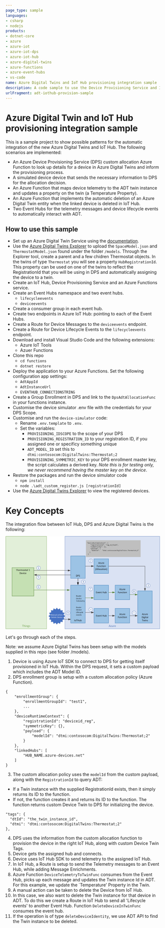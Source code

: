```yaml
---
page_type: sample
languages:
- csharp
- nodejs
products:
- dotnet-core
- azure
- azure-iot
- azure-iot-dps
- azure-iot-hub
- azure-digital-twins
- azure-functions
- azure-event-hubs
- vs-code
name: Azure Digital Twins and IoT Hub provisioning integration sample
description: A code sample to use the Device Provisioning Service and IoT Hub to automatically create and remove devices in Azure Digital Twins.
urlFragment: adt-iothub-provision-sample
---
```


# Azure Digital Twin and IoT Hub provisioning integration sample

This is a sample project to show possible patterns for the automatic integration of the new Azure Digital Twins and IoT Hub. The following scenarios are implemented:

* An Azure Device Provisioning Service (DPS) custom allocation Azure Function to look up details for a device in Azure Digital Twins and inform the provisioning process.
* A simulated device device that sends the necessary information to DPS for the allocation decision.
* An Azure Function that maps device telemetry to the ADT twin instance and updates a property on the twin (a Temperature Property).
* An Azure Function that implements the automatic deletion of an Azure Digital Twin entity when the linked device is deleted in IoT Hub.
* Two Event Hubs for the telemetry messages and device lifecycle events to automatically interact with ADT.

## How to use this sample

* Set up an Azure Digital Twin Service using the [documentation](https://docs.microsoft.com/en-us/azure/digital-twins/how-to-set-up-instance-scripted).
* Use the [Azure Digital Twins Explorer](https://docs.microsoft.com/en-us/samples/azure-samples/digital-twins-explorer/digital-twins-explorer/) to upload the `SpaceModel.json` and `ThermostatModel.json` found under the folder `/models`. Through the Explorer tool, create a parent and a few chidren Thermostat objects. In the twins of type `Thermostat` you will see a property `HubRegistrationId`. This property can be used on one of the twins to reflect the RegistrationId that you will be using in DPS and automatically assigning the device to a twin.
* Create an IoT Hub, Device Provisioning Service and an Azure Functions service.
* Create an Event Hubs namespace and two event hubs. 
  - `lifecycleevents`
  - `deviceevents`
* Create a consumer group in each event hub.
* Create two endpoints in Azure IoT Hub: pointing to each of the Event Hubs.
* Create a Route for Device Messages to the `deviceevents` endpoint. 
* Create a Route for Device Lifecycle Events to the `lifecycleevents` endpoint.
* Download and install Visual Studio Code and the following extensions:
  * Azure IoT Tools
  * Azuer Functions
* Clone this repo
  * `cd functions`
  * `dotnet restore`
* Deploy the application to your Azure Functions. Set the following configuration app settings:
  - `AdtAppId`
  - `AdtInstanceUrl`
  - `EVENTHUB_CONNECTIONSTRING`
* Create a Group Enrollment in DPS and link to the `DpsAdtAllocationFunc` in your functions instance.
* Customise the device simulator .env file with the credentials for your DPS Scope.
* Customise and run the `device-simulator` code:
  - Rename `.env.template` to `.env`.
  - Set the variables:
    - `PROVISIONING_IDSCOPE` to the scope of your DPS
    - `PROVISIONING_REGISTRATION_ID` to your registration ID, if you assigned one or specificy something unique
    - `ADT_MODEL_ID` set this to `dtmi:contosocom:DigitalTwins:Thermostat;2`
    - `PROVISIONING_SYMMETRIC_KEY` to your DPS enrollment master key, the script calculates a derived key. *Note this is for testing only, we never recommend having the master key on the device*.
* Restore the packages and run the device simulator code
  * `npm install`
  * `node .\adt_custom_register.js [registrationId]`
* Use the [Azure Digital Twins Explorer](https://github.com/Azure-Samples/digital-twins-explorer) to view the registered devices.

# Key Concepts

The integration flow between IoT Hub, DPS and Azure Digital Twins is the following:

![Sample flow diagram](media/dps_iot_to_adt.png)

Let's go through each of the steps.

Note: we assume Azure Digital Twins has been setup with the models supplied in this repo (see folder /models).

1. Device is using Azure IoT SDK to connect to DPS for getting itself provisioned in IoT Hub. Within the DPS request, it sets a custom payload which includes the ADT Model ID. 
2. DPS enrollment group is setup with a custom allocation policy (Azure Function). 
```
{
    "enrollmentGroup": {
        "enrollmentGroupId": "test1",
        ...
    },
    "deviceRuntimeContext": {
        "registrationId": "deviceid_reg",
        "symmetricKey": {},
        "payload": {
            "modelId": "dtmi:contosocom:DigitalTwins:Thermostat;2"
        }
    },
    "linkedHubs": [
        "HUB_NAME.azure-devices.net"
    ]
}
```
3. The custom allocation policy uses the `modelId` from the custom payload, along with the `RegistrationId` to query ADT:
  - If a Twin instance with the supplied RegistrationId exists, then it simply returns its ID to the function.
  - If not, the function creates it and returns its ID to the function.
  The function returns custom Device Twin to DPS for initializing the device.
  ```
  "tags": {
    "dtId": "the_twin_instance_id",
    "dtmi": "dtmi:contosocom:DigitalTwins:Thermostat;2"
  },
  ```
4. DPS uses the information from the custom allocation function to provision the device in the right IoT Hub, along with custom Device Twin Tags.
5. Device gets the assigned hub and connects.
6. Device uses IoT Hub SDK to send telemetry to the assigned IoT Hub.
7. In IoT Hub, a Route is setup to send the Telemetry messages to an Event Hub, while adding Message Enrichments.
8. Azure Function `DeviceTelemetryToTwinFunc` consumes from the Event Hub, picks up each message and updates the Twin instance Id in ADT. For this example, we update the `Temperature' Property in the Twin.
9. A manual action can be taken to delete the Device from IoT Hub. 
10. In this case, we also want to delete the Twin instance for that device in ADT. To do this we create a Route in IoT Hub to send all 'Lifecycle events' to another Event Hub. Function `DeleteDeviceInTwinFunc` consumes the event hub.
11. If the operation is of type `deleteDeviceIdentity`, we use ADT API to find the Twin instance to be deleted.

